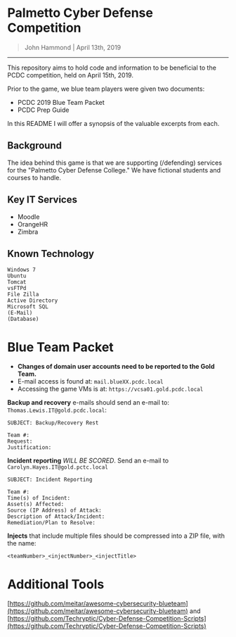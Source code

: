 Palmetto Cyber Defense Competition
===================================

> John Hammond | April 13th, 2019

---------------

This repository aims to hold code and information to be beneficial to the PCDC competition, held on April 15th, 2019.

Prior to the game, we blue team players were given two documents:

* PCDC 2019 Blue Team Packet
* PCDC Prep Guide

In this README I will offer a synopsis of the valuable excerpts from each.

Background
---------

The idea behind this game is that we are supporting (/defending) services for the "Palmetto Cyber Defense College." We have fictional students and courses to handle.

Key IT Services
---------

* Moodle
* OrangeHR
* Zimbra

Known Technology
---------

```
Windows 7
Ubuntu
Tomcat
vsFTPd
File Zilla
Active Directory
Microsoft SQL
(E-Mail)
(Database)
```

Blue Team Packet
===============

* __Changes of domain user accounts need to be reported to the Gold Team.__
* E-mail access is found at: `mail.blueXX.pcdc.local`
* Accessing the game VMs is at: `https://vcsa01.gold.pcdc.local`

**Backup and recovery** e-mails should send an e-mail to: `Thomas.Lewis.IT@gold.pcdc.local`:

```
SUBJECT: Backup/Recovery Rest

Team #: 
Request:
Justification:
```

**Incident reporting** _WILL BE SCORED_. Send an e-mail to `Carolyn.Hayes.IT@gold.pctc.local`

```
SUBJECT: Incident Reporting

Team #:
Time(s) of Incident: 
Asset(s) Affected:
Source (IP Address) of Attack: 
Description of Attack/Incident:
Remediation/Plan to Resolve: 
```

__Injects__ that include multiple files should be compressed into a ZIP file, with the name:

```
<teamNumber>_<injectNumber>_<injectTitle>
```

Additional Tools
=============

[https://github.com/meitar/awesome-cybersecurity-blueteam](https://github.com/meitar/awesome-cybersecurity-blueteam) and [https://github.com/Techryptic/Cyber-Defense-Competition-Scripts](https://github.com/Techryptic/Cyber-Defense-Competition-Scripts)